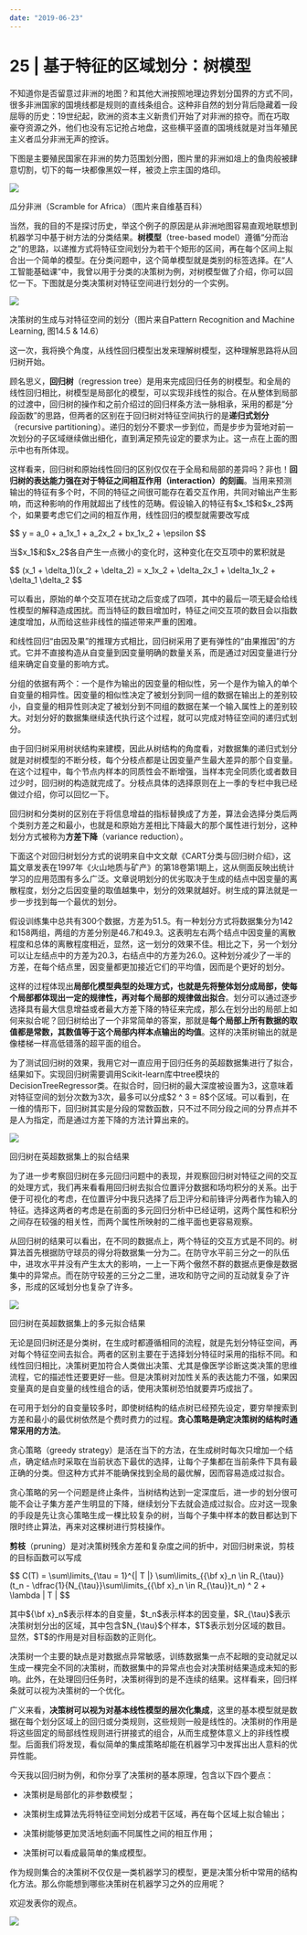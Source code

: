 ```yaml
---
date: "2019-06-23"
---  
```

      
# 25 | 基于特征的区域划分：树模型
不知道你是否留意过非洲的地图？和其他大洲按照地理边界划分国界的方式不同，很多非洲国家的国境线都是规则的直线条组合。这种非自然的划分背后隐藏着一段屈辱的历史：19世纪起，欧洲的资本主义新贵们开始了对非洲的掠夺。而在巧取豪夺资源之外，他们也没有忘记抢占地盘，这些横平竖直的国境线就是对当年殖民主义者瓜分非洲无声的控诉。

下图是主要殖民国家在非洲的势力范围划分图，图片里的非洲如俎上的鱼肉般被肆意切割，切下的每一块都像黑奴一样，被烫上宗主国的烙印。

![](./httpsstatic001geekbangorgresourceimage3c043c362a8d983a7fa659758f764ae95d04.png)

瓜分非洲（Scramble for Africa）（图片来自维基百科）

当然，我的目的不是探讨历史，举这个例子的原因是从非洲地图容易直观地联想到机器学习中基于树方法的分类结果。**树模型**（tree-based model）遵循“分而治之”的思路，以递推方式将特征空间划分为若干个矩形的区间，再在每个区间上拟合出一个简单的模型。在分类问题中，这个简单模型就是类别的标签选择。在“人工智能基础课”中，我曾以用于分类的决策树为例，对树模型做了介绍，你可以回忆一下。下图就是分类决策树对特征空间进行划分的一个实例。

![](./httpsstatic001geekbangorgresourceimage3a9f3ab09e437a5fcfb642b94f43f021a79f.png)

决策树的生成与对特征空间的划分（图片来自Pattern Recognition and Machine Learning, 图14.5 \& 14.6）

<!-- [[[read_end]]] -->

这一次，我将换个角度，从线性回归模型出发来理解树模型，这种理解思路将从回归树开始。

顾名思义，**回归树**（regression tree）是用来完成回归任务的树模型。和全局的线性回归相比，树模型是局部化的模型，可以实现非线性的拟合。在从整体到局部的过渡中，回归树的操作和之前介绍过的回归样条方法一脉相承，采用的都是“分段函数”的思路，但两者的区别在于回归树对特征空间执行的是**递归式划分**（recursive partitioning）。递归的划分不要求一步到位，而是步步为营地对前一次划分的子区域继续做出细化，直到满足预先设定的要求为止。这一点在上面的图示中也有所体现。

这样看来，回归树和原始线性回归的区别仅仅在于全局和局部的差异吗？非也！**回归树的表达能力强在对于特征之间相互作用（interaction）的刻画**。当用来预测输出的特征有多个时，不同的特征之间很可能存在着交互作用，共同对输出产生影响，而这种影响的作用就超出了线性的范畴。假设输入的特征有\$x\_1\$和\$x\_2\$两个，如果要考虑它们之间的相互作用，线性回归的模型就需要改写成

\$\$ y = a\_0 + a\_1x\_1 + a\_2x\_2 + bx\_1x\_2 + \\epsilon \$\$

当\$x\_1\$和\$x\_2\$各自产生一点微小的变化时，这种变化在交互项中的累积就是

\$\$ \(x\_1 + \\delta\_1\)\(x\_2 + \\delta\_2\) = x\_1x\_2 + \\delta\_2x\_1 + \\delta\_1x\_2 + \\delta\_1 \\delta\_2 \$\$

可以看出，原始的单个交互项在扰动之后变成了四项，其中的最后一项无疑会给线性模型的解释造成困扰。而当特征的数目增加时，特征之间交互项的数目会以指数速度增加，从而给这些非线性的描述带来严重的困难。

和线性回归“由因及果”的推理方式相比，回归树采用了更有弹性的“由果推因”的方式。它并不直接构造从自变量到因变量明确的数量关系，而是通过对因变量进行分组来确定自变量的影响方式。

分组的依据有两个：一个是作为输出的因变量的相似性，另一个是作为输入的单个自变量的相异性。因变量的相似性决定了被划分到同一组的数据在输出上的差别较小，自变量的相异性则决定了被划分到不同组的数据在某一个输入属性上的差别较大。对划分好的数据集继续迭代执行这个过程，就可以完成对特征空间的递归式划分。

由于回归树采用树状结构来建模，因此从树结构的角度看，对数据集的递归式划分就是对树模型的不断分枝，每个分枝点都是让因变量产生最大差异的那个自变量。在这个过程中，每个节点内样本的同质性会不断增强，当样本完全同质化或者数目过少时，回归树的构造就完成了。分枝点具体的选择原则在上一季的专栏中我已经做过介绍，你可以回忆一下。

回归树和分类树的区别在于将信息增益的指标替换成了方差，算法会选择分类后两个类别方差之和最小，也就是和原始方差相比下降最大的那个属性进行划分，这种划分方式被称为**方差下降**（variance reduction）。

下面这个对回归树划分方式的说明来自中文文献《CART分类与回归树介绍》，这篇文章发表在1997年《火山地质与矿产》的第18卷第1期上，这从侧面反映出统计学习的应用范围有多么广泛。文章说明划分的优劣取决于生成的结点中因变量的离散程度，划分之后因变量的取值越集中，划分的效果就越好。树生成的算法就是一步一步找到每一个最优的划分。

假设训练集中总共有300个数据，方差为51.5。有一种划分方式将数据集分为142和158两组，两组的方差分别是46.7和49.3。这表明左右两个结点中因变量的离散程度和总体的离散程度相近，显然，这一划分的效果不佳。相比之下，另一个划分可以让左结点中的方差为20.3，右结点中的方差为26.0。这种划分减少了一半的方差，在每个结点里，因变量都更加接近它们的平均值，因而是个更好的划分。

这样的过程体现出**局部化模型典型的处理方式，也就是先将整体划分成局部，使每个局部都体现出一定的规律性，再对每个局部的规律做出拟合**。划分可以通过逐步选择具有最大信息增益或者最大方差下降的特征来完成，那么在划分出的局部上如何来拟合呢？回归树给出了一个非常简单的答案，那就是**每个局部上所有数据的取值都是常数，其数值等于这个局部内样本点输出的均值**。这样的决策树输出的就是像楼梯一样高低错落的超平面的组合。

为了测试回归树的效果，我用它对一直应用于回归任务的英超数据集进行了拟合，结果如下。实现回归树需要调用Scikit-learn库中tree模块的DecisionTreeRegressor类。在拟合时，回归树的最大深度被设置为3，这意味着对特征空间的划分次数为3次，最多可以分成\$2 \^ 3 = 8\$个区域。可以看到，在一维的情形下，回归树其实是分段的常数函数，只不过不同分段之间的分界点并不是人为指定，而是通过方差下降的方法计算出来的。

![](./httpsstatic001geekbangorgresourceimage5e6a5e5718ccdb4a0f03ec81d0809ae92b6a.png)

回归树在英超数据集上的拟合结果

为了进一步考察回归树在多元回归问题中的表现，并观察回归树对特征之间的交互的处理方式，我们再来看看用回归树去拟合位置评分数据和场均积分的关系。出于便于可视化的考虑，在位置评分中我只选择了后卫评分和前锋评分两者作为输入的特征。选择这两者的考虑是在前面的多元回归分析中已经证明，这两个属性和积分之间存在较强的相关性，而两个属性所映射的二维平面也更容易观察。

从回归树的结果可以看出，在不同的数据点上，两个特征的交互方式是不同的。树算法首先根据防守球员的得分将数据集一分为二。在防守水平前三分之一的队伍中，进攻水平并没有产生太大的影响，一上一下两个傲然不群的数据点更像是数据集中的异常点。而在防守较差的三分之二里，进攻和防守之间的互动就复杂了许多，形成的区域划分也复杂了许多。

![](./httpsstatic001geekbangorgresourceimage26d426ee20b6a5f29a6050515b72476191d4.png)

回归树在英超数据集上的多元拟合结果

无论是回归树还是分类树，在生成时都遵循相同的流程，就是先划分特征空间，再对每个特征空间去拟合。两者的区别主要在于选择划分特征时采用的指标不同。和线性回归相比，决策树更加符合人类做出决策、尤其是像医学诊断这类决策的思维流程，它的描述性还要更好一些。但是决策树对加性关系的表达能力不强，如果因变量真的是自变量的线性组合的话，使用决策树恐怕就要弄巧成拙了。

在可用于划分的自变量较多时，即使树结构的结点树已经预先设定，要穷举搜索到方差和最小的最优树依然是个费时费力的过程。**贪心策略是确定决策树的结构时通常采用的方法**。

贪心策略（greedy strategy）是活在当下的方法，在生成树时每次只增加一个结点，确定结点时采取在当前状态下最优的选择，让每个子集都在当前条件下具有最正确的分类。但这种方式并不能确保找到全局的最优解，因而容易造成过拟合。

贪心策略的另一个问题是终止条件，当树结构达到一定深度后，进一步的划分很可能不会让子集方差产生明显的下降，继续划分下去就会造成过拟合。应对这一现象的手段是先让贪心策略生成一棵比较复杂的树，当每个子集中样本的数目都达到下限时终止算法，再来对这棵树进行剪枝操作。

**剪枝**（pruning）是对决策树残余方差和复杂度之间的折中，对回归树来说，剪枝的目标函数可以写成

\$\$ C\(T\) = \\sum\\limits\_\{\\tau = 1\}\^\{| T |\} \\sum\\limits\_\{\{\\bf x\}\_n \\in R\_\{\\tau\}\} \(t\_n \- \\dfrac\{1\}\{N\_\{\\tau\}\}\\sum\\limits\_\{\{\\bf x\}\_n \\in R\_\{\\tau\}\}t\_n\) \^ 2 + \\lambda | T | \$\$

其中\$\{\\bf x\}\_n\$表示样本的自变量，\$t\_n\$表示样本的因变量，\$R\_\{\\tau\}\$表示决策树划分出的区域，其中包含\$N\_\{\\tau\}\$个样本，\$T\$表示划分区域的数目。显然，\$T\$的作用是对目标函数的正则化。

决策树一个主要的缺点是对数据点异常敏感，训练数据集一点不起眼的变动就足以生成一棵完全不同的决策树，而数据集中的异常点也会对决策树结果造成未知的影响。此外，在处理回归任务时，决策树得到的是不连续的结果。这样看来，回归样条就可以视为决策树的一个优化。

广义来看，**决策树可以视为对基本线性模型的层次化集成**，这里的基本模型就是数据在每个划分区域上的回归或分类规则，这些规则一般是线性的。决策树的作用是将这些固定的局部线性规则进行拼接式的组合，从而生成整体意义上的非线性模型。后面我们将发现，看似简单的集成策略却能在机器学习中发挥出出人意料的优异性能。

今天我以回归树为例，和你分享了决策树的基本原理，包含以下四个要点：

* 决策树是局部化的非参数模型；

* 决策树生成算法先将特征空间划分成若干区域，再在每个区域上拟合输出；

* 决策树能够更加灵活地刻画不同属性之间的相互作用；

* 决策树可以看成最简单的集成模型。

作为规则集合的决策树不仅仅是一类机器学习的模型，更是决策分析中常用的结构化方法。那么你能想到哪些决策树在机器学习之外的应用呢？

欢迎发表你的观点。

![](./httpsstatic001geekbangorgresourceimage16e116bf61af9a4bc826f4c7693663c59ee1.jpg)